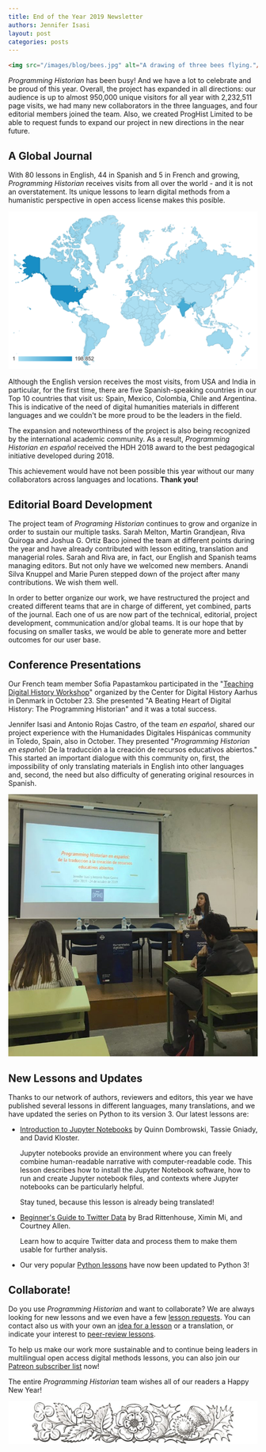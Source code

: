 ```yaml
---
title: End of the Year 2019 Newsletter
authors: Jennifer Isasi
layout: post
categories: posts
---
```




```html
<img src="/images/blog/bees.jpg" alt="A drawing of three bees flying."/>
```

*Programming Historian* has been busy! And we have a lot to celebrate and be proud of this year. Overall, the project has expanded in all directions: our audience is up to almost 950,000 unique visitors for all year with 2,232,511 page visits, we had many new collaborators in the three languages, and four editorial members joined the team. Also, we created ProgHist Limited to be able to request funds to expand our project in new directions in the near future. 

## A Global Journal 

With 80 lessons in English, 44 in Spanish and 5 in French and growing, *Programming Historian* receives visits from all over the world - and it is not an overstatement. Its unique lessons to learn digital methods from a humanistic perspective in open access license makes this posible. 

<img src="/images/blog/map-2019.png" alt="A world map with PH visits."/>

Although the English version receives the most visits, from USA and India in particular, for the first time, there are five Spanish-speaking countries in our Top 10 countries that visit us: Spain, Mexico, Colombia, Chile and Argentina. This is indicative of the need of digital humanities materials in different languages and we couldn't be more proud to be the leaders in the field. 

The expansion and noteworthiness of the project is also being recognized by the international academic community. As a result, *Programming Historian en español* received the HDH 2018 award to the best pedagogical initiative developed during 2018. 

This achievement would have not been possible this year without our many collaborators across languages and locations. **Thank you!** 



## Editorial Board Development 

The project team of *Programing Historian* continues to grow and organize in order to sustain our multiple tasks. Sarah Melton, Martin Grandjean, Riva Quiroga and Joshua G. Ortiz Baco joined the team at different points during the year and have already contributed with lesson editing, translation and managerial roles. Sarah and Riva are, in fact, our English and Spanish teams managing editors. But not only have we welcomed new members. Anandi Silva Knuppel and Marie Puren stepped down of the project after many contributions. We wish them well.

In order to better organize our work, we have restructured the project and created different teams that are in charge of different, yet combined, parts of the journal. Each one of us are now part of the technical, editorial, project development, communication and/or global teams. It is our hope that by focusing on smaller tasks, we would be able to generate more and better outcomes for our user base. 



## Conference Presentations

Our French team member Sofia Papastamkou participated in the "[Teaching Digital History Workshop](https://cas.au.dk/en/cedhar/events/show/artikel/teaching-digital-history-workshop-a-one-day-seminar/)" organized by the Center for Digital History Aarhus in Denmark in October 23. She presented "A Beating Heart of Digital History: The Programming Historian" and it was a total success. 

Jennifer Isasi and Antonio Rojas Castro, of the team *en español*, shared our project experience with the Humanidades Digitales Hispánicas community in Toledo, Spain, also in October. They presented "*Programming Historian en español*: De la traducción a la creación de recursos educativos abiertos." This started an important dialogue with this community on, first, the impossibility of only translating materials in English into other languages and, second, the need but also difficulty of generating original resources in Spanish. 

<img src="/images/blog/hdh-isasi.jpeg" alt="A photo of Jennifer Isasi at HDH."/>

## New Lessons and Updates

Thanks to our network of authors, reviewers and editors, this year we have published several lessons in different languages, many translations, and we have updated the series on Python to its version 3. Our latest lessons are: 

- [Introduction to Jupyter Notebooks](https://programminghistorian.org/en/lessons/jupyter-notebooks) by Quinn Dombrowski, Tassie Gniady, and David Kloster. 

  Jupyter notebooks provide an environment where you can freely combine human-readable narrative with computer-readable code. This lesson describes how to install the Jupyter Notebook software, how to run and create Jupyter notebook files, and contexts where Jupyter notebooks can be particularly helpful.

  Stay tuned, because this lesson is already being translated!

- [Beginner's Guide to Twitter Data](https://programminghistorian.org/en/lessons/beginners-guide-to-twitter-data) by Brad Rittenhouse, Ximin Mi, and Courtney Allen. 

  Learn how to acquire Twitter data and process them to make them usable for further analysis.

- Our very popular [Python lessons](https://programminghistorian.org/en/lessons/?topic=python) have now been updated to Python 3! 



## Collaborate!

Do you use *Programming Historian* and want to collaborate? We are always looking for new lessons and we even have a few [lesson requests](https://programminghistorian.org/en/lesson-requests). You can contact also us with your own an [idea for a lesson](https://programminghistorian.org/en/author-guidelines) or a translation, or indicate your interest to [peer-review lessons](https://programminghistorian.org/en/reviewer-guidelines).

To help us make our work more sustainable and to continue being leaders in multilingual open access digital methods lessons, you can also join our [Patreon subscriber list](https://www.patreon.com/theprogramminghistorian) now!



The entire *Programming Historian* team wishes all of our readers a Happy New Year!



<img src="/images/blog/flowers.jpg" alt="A banner of flowers."/>